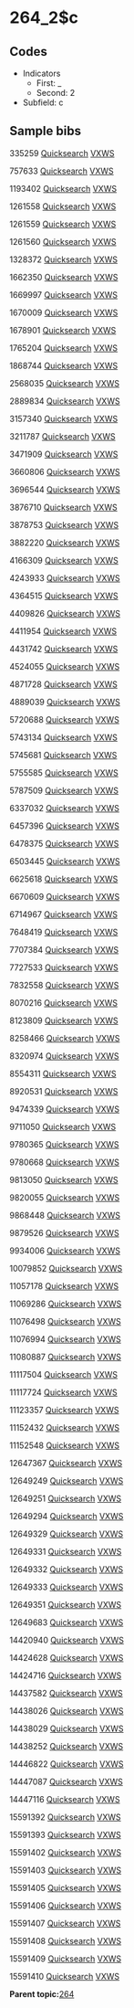 # 264\_2$c

## Codes

-   Indicators
    -   First: \_
    -   Second: 2
-   Subfield: c

## Sample bibs

335259 [Quicksearch](https://search.library.yale.edu/catalog/335259) [VXWS](http://prodorbis.library.yale.edu:7014/vxws/GetHoldingsService?bibId=335259)

757633 [Quicksearch](https://search.library.yale.edu/catalog/757633) [VXWS](http://prodorbis.library.yale.edu:7014/vxws/GetHoldingsService?bibId=757633)

1193402 [Quicksearch](https://search.library.yale.edu/catalog/1193402) [VXWS](http://prodorbis.library.yale.edu:7014/vxws/GetHoldingsService?bibId=1193402)

1261558 [Quicksearch](https://search.library.yale.edu/catalog/1261558) [VXWS](http://prodorbis.library.yale.edu:7014/vxws/GetHoldingsService?bibId=1261558)

1261559 [Quicksearch](https://search.library.yale.edu/catalog/1261559) [VXWS](http://prodorbis.library.yale.edu:7014/vxws/GetHoldingsService?bibId=1261559)

1261560 [Quicksearch](https://search.library.yale.edu/catalog/1261560) [VXWS](http://prodorbis.library.yale.edu:7014/vxws/GetHoldingsService?bibId=1261560)

1328372 [Quicksearch](https://search.library.yale.edu/catalog/1328372) [VXWS](http://prodorbis.library.yale.edu:7014/vxws/GetHoldingsService?bibId=1328372)

1662350 [Quicksearch](https://search.library.yale.edu/catalog/1662350) [VXWS](http://prodorbis.library.yale.edu:7014/vxws/GetHoldingsService?bibId=1662350)

1669997 [Quicksearch](https://search.library.yale.edu/catalog/1669997) [VXWS](http://prodorbis.library.yale.edu:7014/vxws/GetHoldingsService?bibId=1669997)

1670009 [Quicksearch](https://search.library.yale.edu/catalog/1670009) [VXWS](http://prodorbis.library.yale.edu:7014/vxws/GetHoldingsService?bibId=1670009)

1678901 [Quicksearch](https://search.library.yale.edu/catalog/1678901) [VXWS](http://prodorbis.library.yale.edu:7014/vxws/GetHoldingsService?bibId=1678901)

1765204 [Quicksearch](https://search.library.yale.edu/catalog/1765204) [VXWS](http://prodorbis.library.yale.edu:7014/vxws/GetHoldingsService?bibId=1765204)

1868744 [Quicksearch](https://search.library.yale.edu/catalog/1868744) [VXWS](http://prodorbis.library.yale.edu:7014/vxws/GetHoldingsService?bibId=1868744)

2568035 [Quicksearch](https://search.library.yale.edu/catalog/2568035) [VXWS](http://prodorbis.library.yale.edu:7014/vxws/GetHoldingsService?bibId=2568035)

2889834 [Quicksearch](https://search.library.yale.edu/catalog/2889834) [VXWS](http://prodorbis.library.yale.edu:7014/vxws/GetHoldingsService?bibId=2889834)

3157340 [Quicksearch](https://search.library.yale.edu/catalog/3157340) [VXWS](http://prodorbis.library.yale.edu:7014/vxws/GetHoldingsService?bibId=3157340)

3211787 [Quicksearch](https://search.library.yale.edu/catalog/3211787) [VXWS](http://prodorbis.library.yale.edu:7014/vxws/GetHoldingsService?bibId=3211787)

3471909 [Quicksearch](https://search.library.yale.edu/catalog/3471909) [VXWS](http://prodorbis.library.yale.edu:7014/vxws/GetHoldingsService?bibId=3471909)

3660806 [Quicksearch](https://search.library.yale.edu/catalog/3660806) [VXWS](http://prodorbis.library.yale.edu:7014/vxws/GetHoldingsService?bibId=3660806)

3696544 [Quicksearch](https://search.library.yale.edu/catalog/3696544) [VXWS](http://prodorbis.library.yale.edu:7014/vxws/GetHoldingsService?bibId=3696544)

3876710 [Quicksearch](https://search.library.yale.edu/catalog/3876710) [VXWS](http://prodorbis.library.yale.edu:7014/vxws/GetHoldingsService?bibId=3876710)

3878753 [Quicksearch](https://search.library.yale.edu/catalog/3878753) [VXWS](http://prodorbis.library.yale.edu:7014/vxws/GetHoldingsService?bibId=3878753)

3882220 [Quicksearch](https://search.library.yale.edu/catalog/3882220) [VXWS](http://prodorbis.library.yale.edu:7014/vxws/GetHoldingsService?bibId=3882220)

4166309 [Quicksearch](https://search.library.yale.edu/catalog/4166309) [VXWS](http://prodorbis.library.yale.edu:7014/vxws/GetHoldingsService?bibId=4166309)

4243933 [Quicksearch](https://search.library.yale.edu/catalog/4243933) [VXWS](http://prodorbis.library.yale.edu:7014/vxws/GetHoldingsService?bibId=4243933)

4364515 [Quicksearch](https://search.library.yale.edu/catalog/4364515) [VXWS](http://prodorbis.library.yale.edu:7014/vxws/GetHoldingsService?bibId=4364515)

4409826 [Quicksearch](https://search.library.yale.edu/catalog/4409826) [VXWS](http://prodorbis.library.yale.edu:7014/vxws/GetHoldingsService?bibId=4409826)

4411954 [Quicksearch](https://search.library.yale.edu/catalog/4411954) [VXWS](http://prodorbis.library.yale.edu:7014/vxws/GetHoldingsService?bibId=4411954)

4431742 [Quicksearch](https://search.library.yale.edu/catalog/4431742) [VXWS](http://prodorbis.library.yale.edu:7014/vxws/GetHoldingsService?bibId=4431742)

4524055 [Quicksearch](https://search.library.yale.edu/catalog/4524055) [VXWS](http://prodorbis.library.yale.edu:7014/vxws/GetHoldingsService?bibId=4524055)

4871728 [Quicksearch](https://search.library.yale.edu/catalog/4871728) [VXWS](http://prodorbis.library.yale.edu:7014/vxws/GetHoldingsService?bibId=4871728)

4889039 [Quicksearch](https://search.library.yale.edu/catalog/4889039) [VXWS](http://prodorbis.library.yale.edu:7014/vxws/GetHoldingsService?bibId=4889039)

5720688 [Quicksearch](https://search.library.yale.edu/catalog/5720688) [VXWS](http://prodorbis.library.yale.edu:7014/vxws/GetHoldingsService?bibId=5720688)

5743134 [Quicksearch](https://search.library.yale.edu/catalog/5743134) [VXWS](http://prodorbis.library.yale.edu:7014/vxws/GetHoldingsService?bibId=5743134)

5745681 [Quicksearch](https://search.library.yale.edu/catalog/5745681) [VXWS](http://prodorbis.library.yale.edu:7014/vxws/GetHoldingsService?bibId=5745681)

5755585 [Quicksearch](https://search.library.yale.edu/catalog/5755585) [VXWS](http://prodorbis.library.yale.edu:7014/vxws/GetHoldingsService?bibId=5755585)

5787509 [Quicksearch](https://search.library.yale.edu/catalog/5787509) [VXWS](http://prodorbis.library.yale.edu:7014/vxws/GetHoldingsService?bibId=5787509)

6337032 [Quicksearch](https://search.library.yale.edu/catalog/6337032) [VXWS](http://prodorbis.library.yale.edu:7014/vxws/GetHoldingsService?bibId=6337032)

6457396 [Quicksearch](https://search.library.yale.edu/catalog/6457396) [VXWS](http://prodorbis.library.yale.edu:7014/vxws/GetHoldingsService?bibId=6457396)

6478375 [Quicksearch](https://search.library.yale.edu/catalog/6478375) [VXWS](http://prodorbis.library.yale.edu:7014/vxws/GetHoldingsService?bibId=6478375)

6503445 [Quicksearch](https://search.library.yale.edu/catalog/6503445) [VXWS](http://prodorbis.library.yale.edu:7014/vxws/GetHoldingsService?bibId=6503445)

6625618 [Quicksearch](https://search.library.yale.edu/catalog/6625618) [VXWS](http://prodorbis.library.yale.edu:7014/vxws/GetHoldingsService?bibId=6625618)

6670609 [Quicksearch](https://search.library.yale.edu/catalog/6670609) [VXWS](http://prodorbis.library.yale.edu:7014/vxws/GetHoldingsService?bibId=6670609)

6714967 [Quicksearch](https://search.library.yale.edu/catalog/6714967) [VXWS](http://prodorbis.library.yale.edu:7014/vxws/GetHoldingsService?bibId=6714967)

7648419 [Quicksearch](https://search.library.yale.edu/catalog/7648419) [VXWS](http://prodorbis.library.yale.edu:7014/vxws/GetHoldingsService?bibId=7648419)

7707384 [Quicksearch](https://search.library.yale.edu/catalog/7707384) [VXWS](http://prodorbis.library.yale.edu:7014/vxws/GetHoldingsService?bibId=7707384)

7727533 [Quicksearch](https://search.library.yale.edu/catalog/7727533) [VXWS](http://prodorbis.library.yale.edu:7014/vxws/GetHoldingsService?bibId=7727533)

7832558 [Quicksearch](https://search.library.yale.edu/catalog/7832558) [VXWS](http://prodorbis.library.yale.edu:7014/vxws/GetHoldingsService?bibId=7832558)

8070216 [Quicksearch](https://search.library.yale.edu/catalog/8070216) [VXWS](http://prodorbis.library.yale.edu:7014/vxws/GetHoldingsService?bibId=8070216)

8123809 [Quicksearch](https://search.library.yale.edu/catalog/8123809) [VXWS](http://prodorbis.library.yale.edu:7014/vxws/GetHoldingsService?bibId=8123809)

8258466 [Quicksearch](https://search.library.yale.edu/catalog/8258466) [VXWS](http://prodorbis.library.yale.edu:7014/vxws/GetHoldingsService?bibId=8258466)

8320974 [Quicksearch](https://search.library.yale.edu/catalog/8320974) [VXWS](http://prodorbis.library.yale.edu:7014/vxws/GetHoldingsService?bibId=8320974)

8554311 [Quicksearch](https://search.library.yale.edu/catalog/8554311) [VXWS](http://prodorbis.library.yale.edu:7014/vxws/GetHoldingsService?bibId=8554311)

8920531 [Quicksearch](https://search.library.yale.edu/catalog/8920531) [VXWS](http://prodorbis.library.yale.edu:7014/vxws/GetHoldingsService?bibId=8920531)

9474339 [Quicksearch](https://search.library.yale.edu/catalog/9474339) [VXWS](http://prodorbis.library.yale.edu:7014/vxws/GetHoldingsService?bibId=9474339)

9711050 [Quicksearch](https://search.library.yale.edu/catalog/9711050) [VXWS](http://prodorbis.library.yale.edu:7014/vxws/GetHoldingsService?bibId=9711050)

9780365 [Quicksearch](https://search.library.yale.edu/catalog/9780365) [VXWS](http://prodorbis.library.yale.edu:7014/vxws/GetHoldingsService?bibId=9780365)

9780668 [Quicksearch](https://search.library.yale.edu/catalog/9780668) [VXWS](http://prodorbis.library.yale.edu:7014/vxws/GetHoldingsService?bibId=9780668)

9813050 [Quicksearch](https://search.library.yale.edu/catalog/9813050) [VXWS](http://prodorbis.library.yale.edu:7014/vxws/GetHoldingsService?bibId=9813050)

9820055 [Quicksearch](https://search.library.yale.edu/catalog/9820055) [VXWS](http://prodorbis.library.yale.edu:7014/vxws/GetHoldingsService?bibId=9820055)

9868448 [Quicksearch](https://search.library.yale.edu/catalog/9868448) [VXWS](http://prodorbis.library.yale.edu:7014/vxws/GetHoldingsService?bibId=9868448)

9879526 [Quicksearch](https://search.library.yale.edu/catalog/9879526) [VXWS](http://prodorbis.library.yale.edu:7014/vxws/GetHoldingsService?bibId=9879526)

9934006 [Quicksearch](https://search.library.yale.edu/catalog/9934006) [VXWS](http://prodorbis.library.yale.edu:7014/vxws/GetHoldingsService?bibId=9934006)

10079852 [Quicksearch](https://search.library.yale.edu/catalog/10079852) [VXWS](http://prodorbis.library.yale.edu:7014/vxws/GetHoldingsService?bibId=10079852)

11057178 [Quicksearch](https://search.library.yale.edu/catalog/11057178) [VXWS](http://prodorbis.library.yale.edu:7014/vxws/GetHoldingsService?bibId=11057178)

11069286 [Quicksearch](https://search.library.yale.edu/catalog/11069286) [VXWS](http://prodorbis.library.yale.edu:7014/vxws/GetHoldingsService?bibId=11069286)

11076498 [Quicksearch](https://search.library.yale.edu/catalog/11076498) [VXWS](http://prodorbis.library.yale.edu:7014/vxws/GetHoldingsService?bibId=11076498)

11076994 [Quicksearch](https://search.library.yale.edu/catalog/11076994) [VXWS](http://prodorbis.library.yale.edu:7014/vxws/GetHoldingsService?bibId=11076994)

11080887 [Quicksearch](https://search.library.yale.edu/catalog/11080887) [VXWS](http://prodorbis.library.yale.edu:7014/vxws/GetHoldingsService?bibId=11080887)

11117504 [Quicksearch](https://search.library.yale.edu/catalog/11117504) [VXWS](http://prodorbis.library.yale.edu:7014/vxws/GetHoldingsService?bibId=11117504)

11117724 [Quicksearch](https://search.library.yale.edu/catalog/11117724) [VXWS](http://prodorbis.library.yale.edu:7014/vxws/GetHoldingsService?bibId=11117724)

11123357 [Quicksearch](https://search.library.yale.edu/catalog/11123357) [VXWS](http://prodorbis.library.yale.edu:7014/vxws/GetHoldingsService?bibId=11123357)

11152432 [Quicksearch](https://search.library.yale.edu/catalog/11152432) [VXWS](http://prodorbis.library.yale.edu:7014/vxws/GetHoldingsService?bibId=11152432)

11152548 [Quicksearch](https://search.library.yale.edu/catalog/11152548) [VXWS](http://prodorbis.library.yale.edu:7014/vxws/GetHoldingsService?bibId=11152548)

12647367 [Quicksearch](https://search.library.yale.edu/catalog/12647367) [VXWS](http://prodorbis.library.yale.edu:7014/vxws/GetHoldingsService?bibId=12647367)

12649249 [Quicksearch](https://search.library.yale.edu/catalog/12649249) [VXWS](http://prodorbis.library.yale.edu:7014/vxws/GetHoldingsService?bibId=12649249)

12649251 [Quicksearch](https://search.library.yale.edu/catalog/12649251) [VXWS](http://prodorbis.library.yale.edu:7014/vxws/GetHoldingsService?bibId=12649251)

12649294 [Quicksearch](https://search.library.yale.edu/catalog/12649294) [VXWS](http://prodorbis.library.yale.edu:7014/vxws/GetHoldingsService?bibId=12649294)

12649329 [Quicksearch](https://search.library.yale.edu/catalog/12649329) [VXWS](http://prodorbis.library.yale.edu:7014/vxws/GetHoldingsService?bibId=12649329)

12649331 [Quicksearch](https://search.library.yale.edu/catalog/12649331) [VXWS](http://prodorbis.library.yale.edu:7014/vxws/GetHoldingsService?bibId=12649331)

12649332 [Quicksearch](https://search.library.yale.edu/catalog/12649332) [VXWS](http://prodorbis.library.yale.edu:7014/vxws/GetHoldingsService?bibId=12649332)

12649333 [Quicksearch](https://search.library.yale.edu/catalog/12649333) [VXWS](http://prodorbis.library.yale.edu:7014/vxws/GetHoldingsService?bibId=12649333)

12649351 [Quicksearch](https://search.library.yale.edu/catalog/12649351) [VXWS](http://prodorbis.library.yale.edu:7014/vxws/GetHoldingsService?bibId=12649351)

12649683 [Quicksearch](https://search.library.yale.edu/catalog/12649683) [VXWS](http://prodorbis.library.yale.edu:7014/vxws/GetHoldingsService?bibId=12649683)

14420940 [Quicksearch](https://search.library.yale.edu/catalog/14420940) [VXWS](http://prodorbis.library.yale.edu:7014/vxws/GetHoldingsService?bibId=14420940)

14424628 [Quicksearch](https://search.library.yale.edu/catalog/14424628) [VXWS](http://prodorbis.library.yale.edu:7014/vxws/GetHoldingsService?bibId=14424628)

14424716 [Quicksearch](https://search.library.yale.edu/catalog/14424716) [VXWS](http://prodorbis.library.yale.edu:7014/vxws/GetHoldingsService?bibId=14424716)

14437582 [Quicksearch](https://search.library.yale.edu/catalog/14437582) [VXWS](http://prodorbis.library.yale.edu:7014/vxws/GetHoldingsService?bibId=14437582)

14438026 [Quicksearch](https://search.library.yale.edu/catalog/14438026) [VXWS](http://prodorbis.library.yale.edu:7014/vxws/GetHoldingsService?bibId=14438026)

14438029 [Quicksearch](https://search.library.yale.edu/catalog/14438029) [VXWS](http://prodorbis.library.yale.edu:7014/vxws/GetHoldingsService?bibId=14438029)

14438252 [Quicksearch](https://search.library.yale.edu/catalog/14438252) [VXWS](http://prodorbis.library.yale.edu:7014/vxws/GetHoldingsService?bibId=14438252)

14446822 [Quicksearch](https://search.library.yale.edu/catalog/14446822) [VXWS](http://prodorbis.library.yale.edu:7014/vxws/GetHoldingsService?bibId=14446822)

14447087 [Quicksearch](https://search.library.yale.edu/catalog/14447087) [VXWS](http://prodorbis.library.yale.edu:7014/vxws/GetHoldingsService?bibId=14447087)

14447116 [Quicksearch](https://search.library.yale.edu/catalog/14447116) [VXWS](http://prodorbis.library.yale.edu:7014/vxws/GetHoldingsService?bibId=14447116)

15591392 [Quicksearch](https://search.library.yale.edu/catalog/15591392) [VXWS](http://prodorbis.library.yale.edu:7014/vxws/GetHoldingsService?bibId=15591392)

15591393 [Quicksearch](https://search.library.yale.edu/catalog/15591393) [VXWS](http://prodorbis.library.yale.edu:7014/vxws/GetHoldingsService?bibId=15591393)

15591402 [Quicksearch](https://search.library.yale.edu/catalog/15591402) [VXWS](http://prodorbis.library.yale.edu:7014/vxws/GetHoldingsService?bibId=15591402)

15591403 [Quicksearch](https://search.library.yale.edu/catalog/15591403) [VXWS](http://prodorbis.library.yale.edu:7014/vxws/GetHoldingsService?bibId=15591403)

15591405 [Quicksearch](https://search.library.yale.edu/catalog/15591405) [VXWS](http://prodorbis.library.yale.edu:7014/vxws/GetHoldingsService?bibId=15591405)

15591406 [Quicksearch](https://search.library.yale.edu/catalog/15591406) [VXWS](http://prodorbis.library.yale.edu:7014/vxws/GetHoldingsService?bibId=15591406)

15591407 [Quicksearch](https://search.library.yale.edu/catalog/15591407) [VXWS](http://prodorbis.library.yale.edu:7014/vxws/GetHoldingsService?bibId=15591407)

15591408 [Quicksearch](https://search.library.yale.edu/catalog/15591408) [VXWS](http://prodorbis.library.yale.edu:7014/vxws/GetHoldingsService?bibId=15591408)

15591409 [Quicksearch](https://search.library.yale.edu/catalog/15591409) [VXWS](http://prodorbis.library.yale.edu:7014/vxws/GetHoldingsService?bibId=15591409)

15591410 [Quicksearch](https://search.library.yale.edu/catalog/15591410) [VXWS](http://prodorbis.library.yale.edu:7014/vxws/GetHoldingsService?bibId=15591410)

**Parent topic:**[264](../../tags/264/264.md)

